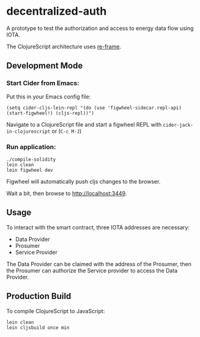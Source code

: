 # decentralized-auth

A prototype to test the authorization and access to energy data flow using IOTA.

The ClojureScript architecture uses [re-frame](https://github.com/Day8/re-frame).


## Development Mode

### Start Cider from Emacs:

Put this in your Emacs config file:

```
(setq cider-cljs-lein-repl "(do (use 'figwheel-sidecar.repl-api) (start-figwheel!) (cljs-repl))")
```

Navigate to a ClojureScript file and start a figwheel REPL with `cider-jack-in-clojurescript` or (`C-c M-J`)

### Run application:

```
./compile-solidity
lein clean
lein figwheel dev
```

Figwheel will automatically push cljs changes to the browser.

Wait a bit, then browse to [http://localhost:3449](http://localhost:3449).

## Usage

To interact with the smart contract, three IOTA addresses are necessary:

- Data Provider
- Prosumer
- Service Provider

The Data Provider can be claimed with the address of the Prosumer, then the Prosumer can authorize the Service provider to access the Data Provider.

## Production Build

To compile ClojureScript to JavaScript:

```
lein clean
lein cljsbuild once min
```

